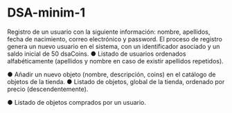 # DSA-minim-1

Registro de un usuario con la siguiente información: nombre,
apellidos, fecha de nacimiento, correo electrónico y password.
El proceso de registro genera un nuevo usuario en el sistema,
con un identificador asociado y un saldo inicial de 50
dsaCoins. 
● Listado de usuarios ordenados alfabéticamente (apellidos y
nombre en caso de existir apellidos repetidos).

● Añadir un nuevo objeto (nombre, descripción, coins) en el
catálogo de objetos de la tienda.
● Listado de objetos, global de la tienda, ordenado por precio
(descendentemente).

● Listado de objetos comprados por un usuario.
